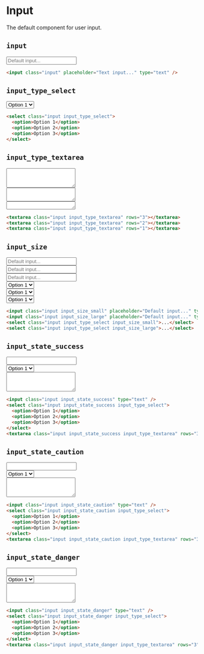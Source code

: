# Input

<p class="text_lead">The default component for user input.</p>

## `input`

<div class="demo demo_medium_row">
  <div class="demo__render">
    <input class="input" placeholder="Default input..." type="text" />
  </div>
  <div class="demo__code">

```html
<input class="input" placeholder="Text input..." type="text" />
```

  </div>
</div>

## `input_type_select`

<div class="demo demo_medium_row">
  <div class="demo__render">
    <select class="input input_type_select">
      <option>Option 1</option>
      <option>Option 2</option>
      <option>Option 3</option>
    </select>
  </div>
  <div class="demo__code">

```html
<select class="input input_type_select">
  <option>Option 1</option>
  <option>Option 2</option>
  <option>Option 3</option>
</select>
```

  </div>
</div>

## `input_type_textarea`

<div class="demo demo_medium_row">
  <div class="demo__render">
    <div class="demo__group">
      <textarea class="input input_type_textarea" rows="3"></textarea>
    </div>
    <div class="demo__group">
      <textarea class="input input_type_textarea" rows="2"></textarea>
    </div>
    <div class="demo__group">
      <textarea class="input input_type_textarea" rows="1"></textarea>
    </div>
  </div>
  <div class="demo__code">

```html
<textarea class="input input_type_textarea" rows="3"></textarea>
<textarea class="input input_type_textarea" rows="2"></textarea>
<textarea class="input input_type_textarea" rows="1"></textarea>
```

  </div>
</div>

## `input_size`

<div class="demo demo_medium_row">
  <div class="demo__render">
    <div class="demo__group">
      <input class="input input_size_small" placeholder="Default input..." type="text" />
    </div>
    <div class="demo__group">
      <input class="input" placeholder="Default input..." type="text" />
    </div>
    <div class="demo__group">
      <input class="input input_size_large" placeholder="Default input..." type="text" />
    </div>
    <div class="demo__group">
      <select class="input input_type_select input_size_small">
        <option>Option 1</option>
        <option>Option 2</option>
        <option>Option 3</option>
      </select>
    </div>
    <div class="demo__group">
      <select class="input input_type_select">
        <option>Option 1</option>
        <option>Option 2</option>
        <option>Option 3</option>
      </select>
    </div>
    <div class="demo__group">
      <select class="input input_type_select input_size_large">
        <option>Option 1</option>
        <option>Option 2</option>
        <option>Option 3</option>
      </select>
    </div>
  </div>
  <div class="demo__code">

```html
<input class="input input_size_small" placeholder="Default input..." type="text" />
<input class="input input_size_large" placeholder="Default input..." type="text" />
<select class="input input_type_select input_size_small">...</select>
<select class="input input_type_select input_size_large">...</select>
```

  </div>
</div>

## `input_state_success`

<div class="demo demo_medium_row">
  <div class="demo__render">
    <div class="demo__group">
      <input class="input input_state_success" type="text" />
    </div>
    <div class="demo__group">
      <select class="input input_state_success input_type_select">
        <option>Option 1</option>
        <option>Option 2</option>
        <option>Option 3</option>
      </select>
    </div>
    <div class="demo__group">
      <textarea class="input input_state_success input_type_textarea" rows="3"></textarea>
    </div>
  </div>
  <div class="demo__code">

```html
<input class="input input_state_success" type="text" />
<select class="input input_state_success input_type_select">
  <option>Option 1</option>
  <option>Option 2</option>
  <option>Option 3</option>
</select>
<textarea class="input input_state_success input_type_textarea" rows="3"></textarea>
```

  </div>
</div>

## `input_state_caution`

<div class="demo demo_medium_row">
  <div class="demo__render">
    <div class="demo__group">
      <input class="input input_state_caution" type="text" />
    </div>
    <div class="demo__group">
      <select class="input input_state_caution input_type_select">
        <option>Option 1</option>
        <option>Option 2</option>
        <option>Option 3</option>
      </select>
    </div>
    <div class="demo__group">
      <textarea class="input input_state_caution input_type_textarea" rows="3"></textarea>
    </div>
  </div>
  <div class="demo__code">

```html
<input class="input input_state_caution" type="text" />
<select class="input input_state_caution input_type_select">
  <option>Option 1</option>
  <option>Option 2</option>
  <option>Option 3</option>
</select>
<textarea class="input input_state_caution input_type_textarea" rows="3"></textarea>
```

  </div>
</div>

## `input_state_danger`

<div class="demo demo_medium_row">
  <div class="demo__render">
    <div class="demo__group">
      <input class="input input_state_danger" type="text" />
    </div>
    <div class="demo__group">
      <select class="input input_state_danger input_type_select">
        <option>Option 1</option>
        <option>Option 2</option>
        <option>Option 3</option>
      </select>
    </div>
    <div class="demo__group">
      <textarea class="input input_state_danger input_type_textarea" rows="3"></textarea>
    </div>
  </div>
  <div class="demo__code">

```html
<input class="input input_state_danger" type="text" />
<select class="input input_state_danger input_type_select">
  <option>Option 1</option>
  <option>Option 2</option>
  <option>Option 3</option>
</select>
<textarea class="input input_state_danger input_type_textarea" rows="3"></textarea>
```

  </div>
</div>
